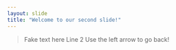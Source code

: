 ```yaml
---
layout: slide
title: "Welcome to our second slide!"
---
```

> Fake text here
> Line 2
Use the left arrow to go back!
